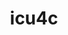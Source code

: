 ---
title: "icu4c"
layout: cache
categories: [package, develop-2024-12-08]
meta: {"versions": ["74.2"], "compilers": ["gcc@=11.1.0", "gcc@=11.4.0", "gcc@=12.4.0", "gcc@=13.2.0", "gcc@=7.3.1", "gcc@=7.5.0", "gcc@=9.4.0", "oneapi@=2024.2.1"], "oss": ["amzn2", "ubuntu18.04", "ubuntu20.04", "ubuntu22.04", "ubuntu24.04"], "platforms": ["linux"], "targets": ["aarch64", "neoverse_n1", "neoverse_v1", "neoverse_v2", "ppc64le", "x86_64_v3", "x86_64_v4"], "stacks": ["aws-isc", "aws-isc-aarch64", "aws-pcluster-neoverse_v1", "aws-pcluster-x86_64_v4", "build_systems", "data-vis-sdk", "e4s", "e4s-neoverse-v2", "e4s-neoverse_v1", "e4s-oneapi", "e4s-power", "e4s-rocm-external", "ml-linux-x86_64-rocm", "root"], "num_specs": 29, "num_specs_by_stack": {"aws-isc-aarch64": 2, "root": 29, "aws-pcluster-neoverse_v1": 2, "aws-pcluster-x86_64_v4": 2, "aws-isc": 1, "build_systems": 1, "e4s-power": 3, "data-vis-sdk": 1, "e4s-neoverse_v1": 3, "e4s-neoverse-v2": 3, "e4s": 5, "e4s-rocm-external": 1, "e4s-oneapi": 5, "ml-linux-x86_64-rocm": 1}}
spec_details: [{"hash": "fvuppbxistyrg4d2m7jgfo6wbgafqjj7", "compiler": "gcc@=7.3.1", "versions": ["74.2"], "os": "amzn2", "platform": "linux", "target": "aarch64", "variants": ["build_system=autotools", "cxxstd=11"], "stacks": ["aws-isc-aarch64", "root"], "size": "-", "tarball": "https://binaries.spack.io/develop-2024-12-08/build_cache/linux-amzn2-aarch64/gcc-7.3.1/icu4c-74.2/linux-amzn2-aarch64-gcc-7.3.1-icu4c-74.2-fvuppbxistyrg4d2m7jgfo6wbgafqjj7.spack"}, {"hash": "7mzzhqakc4loxyf5mmhvqzm4q47qeqhi", "compiler": "gcc@=12.4.0", "versions": ["74.2"], "os": "amzn2", "platform": "linux", "target": "neoverse_n1", "variants": ["build_system=autotools", "cxxstd=11"], "stacks": ["aws-pcluster-neoverse_v1", "root"], "size": "-", "tarball": "https://binaries.spack.io/develop-2024-12-08/build_cache/linux-amzn2-neoverse_n1/gcc-12.4.0/icu4c-74.2/linux-amzn2-neoverse_n1-gcc-12.4.0-icu4c-74.2-7mzzhqakc4loxyf5mmhvqzm4q47qeqhi.spack"}, {"hash": "fic6smvhosylh5ictyk7t7thgb4hbtxo", "compiler": "gcc@=7.3.1", "versions": ["74.2"], "os": "amzn2", "platform": "linux", "target": "neoverse_n1", "variants": ["build_system=autotools", "cxxstd=11"], "stacks": ["aws-isc-aarch64", "root"], "size": "-", "tarball": "https://binaries.spack.io/develop-2024-12-08/build_cache/linux-amzn2-neoverse_n1/gcc-7.3.1/icu4c-74.2/linux-amzn2-neoverse_n1-gcc-7.3.1-icu4c-74.2-fic6smvhosylh5ictyk7t7thgb4hbtxo.spack"}, {"hash": "nkpghb2rmzgyrqe57kbh2jtaptuegaha", "compiler": "gcc@=12.4.0", "versions": ["74.2"], "os": "amzn2", "platform": "linux", "target": "neoverse_v1", "variants": ["build_system=autotools", "cxxstd=11"], "stacks": ["aws-pcluster-neoverse_v1", "root"], "size": "-", "tarball": "https://binaries.spack.io/develop-2024-12-08/build_cache/linux-amzn2-neoverse_v1/gcc-12.4.0/icu4c-74.2/linux-amzn2-neoverse_v1-gcc-12.4.0-icu4c-74.2-nkpghb2rmzgyrqe57kbh2jtaptuegaha.spack"}, {"hash": "4bzj4jzqpasb532bnomms6tpzjne4obd", "compiler": "gcc@=12.4.0", "versions": ["74.2"], "os": "amzn2", "platform": "linux", "target": "x86_64_v3", "variants": ["build_system=autotools", "cxxstd=11"], "stacks": ["root", "aws-pcluster-x86_64_v4"], "size": "-", "tarball": "https://binaries.spack.io/develop-2024-12-08/build_cache/linux-amzn2-x86_64_v3/gcc-12.4.0/icu4c-74.2/linux-amzn2-x86_64_v3-gcc-12.4.0-icu4c-74.2-4bzj4jzqpasb532bnomms6tpzjne4obd.spack"}, {"hash": "6lwqiabuimknxrgt42lr5ao7vozauwtv", "compiler": "gcc@=7.3.1", "versions": ["74.2"], "os": "amzn2", "platform": "linux", "target": "x86_64_v3", "variants": ["build_system=autotools", "cxxstd=11"], "stacks": ["aws-isc", "root"], "size": "-", "tarball": "https://binaries.spack.io/develop-2024-12-08/build_cache/linux-amzn2-x86_64_v3/gcc-7.3.1/icu4c-74.2/linux-amzn2-x86_64_v3-gcc-7.3.1-icu4c-74.2-6lwqiabuimknxrgt42lr5ao7vozauwtv.spack"}, {"hash": "fylpdivls6s5r5oahnhqyj667n77s5hb", "compiler": "gcc@=12.4.0", "versions": ["74.2"], "os": "amzn2", "platform": "linux", "target": "x86_64_v4", "variants": ["build_system=autotools", "cxxstd=11"], "stacks": ["root", "aws-pcluster-x86_64_v4"], "size": "-", "tarball": "https://binaries.spack.io/develop-2024-12-08/build_cache/linux-amzn2-x86_64_v4/gcc-12.4.0/icu4c-74.2/linux-amzn2-x86_64_v4-gcc-12.4.0-icu4c-74.2-fylpdivls6s5r5oahnhqyj667n77s5hb.spack"}, {"hash": "sj57ud76lqgdfk45mv2m7ngwlzwy7aaq", "compiler": "gcc@=7.5.0", "versions": ["74.2"], "os": "ubuntu18.04", "platform": "linux", "target": "x86_64_v3", "variants": ["build_system=autotools", "cxxstd=11"], "stacks": ["build_systems", "root"], "size": "-", "tarball": "https://binaries.spack.io/develop-2024-12-08/build_cache/linux-ubuntu18.04-x86_64_v3/gcc-7.5.0/icu4c-74.2/linux-ubuntu18.04-x86_64_v3-gcc-7.5.0-icu4c-74.2-sj57ud76lqgdfk45mv2m7ngwlzwy7aaq.spack"}, {"hash": "swnq3bad2rt7tty6bt4nq6lpsjvmtpry", "compiler": "gcc@=9.4.0", "versions": ["74.2"], "os": "ubuntu20.04", "platform": "linux", "target": "ppc64le", "variants": ["build_system=autotools", "cxxstd=11"], "stacks": ["e4s-power", "root"], "size": "-", "tarball": "https://binaries.spack.io/develop-2024-12-08/build_cache/linux-ubuntu20.04-ppc64le/gcc-9.4.0/icu4c-74.2/linux-ubuntu20.04-ppc64le-gcc-9.4.0-icu4c-74.2-swnq3bad2rt7tty6bt4nq6lpsjvmtpry.spack"}, {"hash": "cogz6lconxv77h2k7crodrw4be7gvy4m", "compiler": "gcc@=9.4.0", "versions": ["74.2"], "os": "ubuntu20.04", "platform": "linux", "target": "ppc64le", "variants": ["build_system=autotools", "cxxstd=17"], "stacks": ["e4s-power", "root"], "size": "-", "tarball": "https://binaries.spack.io/develop-2024-12-08/build_cache/linux-ubuntu20.04-ppc64le/gcc-9.4.0/icu4c-74.2/linux-ubuntu20.04-ppc64le-gcc-9.4.0-icu4c-74.2-cogz6lconxv77h2k7crodrw4be7gvy4m.spack"}, {"hash": "uxexeae3y3yxokdtw3zoiyxlf72gjwmz", "compiler": "gcc@=9.4.0", "versions": ["74.2"], "os": "ubuntu20.04", "platform": "linux", "target": "ppc64le", "variants": ["build_system=autotools", "cxxstd=11"], "stacks": ["e4s-power", "root"], "size": "-", "tarball": "https://binaries.spack.io/develop-2024-12-08/build_cache/linux-ubuntu20.04-ppc64le/gcc-9.4.0/icu4c-74.2/linux-ubuntu20.04-ppc64le-gcc-9.4.0-icu4c-74.2-uxexeae3y3yxokdtw3zoiyxlf72gjwmz.spack"}, {"hash": "dncjnr366zvgakgobvf7xqrs4l376zol", "compiler": "gcc@=11.1.0", "versions": ["74.2"], "os": "ubuntu20.04", "platform": "linux", "target": "x86_64_v3", "variants": ["build_system=autotools", "cxxstd=11"], "stacks": ["data-vis-sdk", "root"], "size": "-", "tarball": "https://binaries.spack.io/develop-2024-12-08/build_cache/linux-ubuntu20.04-x86_64_v3/gcc-11.1.0/icu4c-74.2/linux-ubuntu20.04-x86_64_v3-gcc-11.1.0-icu4c-74.2-dncjnr366zvgakgobvf7xqrs4l376zol.spack"}, {"hash": "y53jty6we4h2aqvluidstykyrt5qqcn6", "compiler": "gcc@=11.4.0", "versions": ["74.2"], "os": "ubuntu22.04", "platform": "linux", "target": "neoverse_v1", "variants": ["build_system=autotools", "cxxstd=11"], "stacks": ["e4s-neoverse_v1", "root"], "size": "-", "tarball": "https://binaries.spack.io/develop-2024-12-08/build_cache/linux-ubuntu22.04-neoverse_v1/gcc-11.4.0/icu4c-74.2/linux-ubuntu22.04-neoverse_v1-gcc-11.4.0-icu4c-74.2-y53jty6we4h2aqvluidstykyrt5qqcn6.spack"}, {"hash": "3kkgychuo37ecxjq2mgrwyg2drb3mame", "compiler": "gcc@=11.4.0", "versions": ["74.2"], "os": "ubuntu22.04", "platform": "linux", "target": "neoverse_v1", "variants": ["build_system=autotools", "cxxstd=11"], "stacks": ["e4s-neoverse_v1", "root"], "size": "-", "tarball": "https://binaries.spack.io/develop-2024-12-08/build_cache/linux-ubuntu22.04-neoverse_v1/gcc-11.4.0/icu4c-74.2/linux-ubuntu22.04-neoverse_v1-gcc-11.4.0-icu4c-74.2-3kkgychuo37ecxjq2mgrwyg2drb3mame.spack"}, {"hash": "dvyeflwhebh2z7qetrgwzt2etabuoa6v", "compiler": "gcc@=11.4.0", "versions": ["74.2"], "os": "ubuntu22.04", "platform": "linux", "target": "neoverse_v1", "variants": ["build_system=autotools", "cxxstd=17"], "stacks": ["e4s-neoverse_v1", "root"], "size": "-", "tarball": "https://binaries.spack.io/develop-2024-12-08/build_cache/linux-ubuntu22.04-neoverse_v1/gcc-11.4.0/icu4c-74.2/linux-ubuntu22.04-neoverse_v1-gcc-11.4.0-icu4c-74.2-dvyeflwhebh2z7qetrgwzt2etabuoa6v.spack"}, {"hash": "bxzr6v5nktoxrjzlxlpbexcrqudhvwrd", "compiler": "gcc@=11.4.0", "versions": ["74.2"], "os": "ubuntu22.04", "platform": "linux", "target": "neoverse_v2", "variants": ["build_system=autotools", "cxxstd=11"], "stacks": ["e4s-neoverse-v2", "root"], "size": "-", "tarball": "https://binaries.spack.io/develop-2024-12-08/build_cache/linux-ubuntu22.04-neoverse_v2/gcc-11.4.0/icu4c-74.2/linux-ubuntu22.04-neoverse_v2-gcc-11.4.0-icu4c-74.2-bxzr6v5nktoxrjzlxlpbexcrqudhvwrd.spack"}, {"hash": "kxlpz32x5h764ri4qlzd36vrequ3dfnj", "compiler": "gcc@=11.4.0", "versions": ["74.2"], "os": "ubuntu22.04", "platform": "linux", "target": "neoverse_v2", "variants": ["build_system=autotools", "cxxstd=17"], "stacks": ["e4s-neoverse-v2", "root"], "size": "-", "tarball": "https://binaries.spack.io/develop-2024-12-08/build_cache/linux-ubuntu22.04-neoverse_v2/gcc-11.4.0/icu4c-74.2/linux-ubuntu22.04-neoverse_v2-gcc-11.4.0-icu4c-74.2-kxlpz32x5h764ri4qlzd36vrequ3dfnj.spack"}, {"hash": "aaozkvyqkbrpspelqqpeont6mwaz6zzf", "compiler": "gcc@=11.4.0", "versions": ["74.2"], "os": "ubuntu22.04", "platform": "linux", "target": "neoverse_v2", "variants": ["build_system=autotools", "cxxstd=11"], "stacks": ["e4s-neoverse-v2", "root"], "size": "-", "tarball": "https://binaries.spack.io/develop-2024-12-08/build_cache/linux-ubuntu22.04-neoverse_v2/gcc-11.4.0/icu4c-74.2/linux-ubuntu22.04-neoverse_v2-gcc-11.4.0-icu4c-74.2-aaozkvyqkbrpspelqqpeont6mwaz6zzf.spack"}, {"hash": "4v2p5ge7nekzzmfxkiqccgaw7hywxuma", "compiler": "gcc@=11.4.0", "versions": ["74.2"], "os": "ubuntu22.04", "platform": "linux", "target": "x86_64_v3", "variants": ["build_system=autotools", "cxxstd=17"], "stacks": ["e4s", "root"], "size": "-", "tarball": "https://binaries.spack.io/develop-2024-12-08/build_cache/linux-ubuntu22.04-x86_64_v3/gcc-11.4.0/icu4c-74.2/linux-ubuntu22.04-x86_64_v3-gcc-11.4.0-icu4c-74.2-4v2p5ge7nekzzmfxkiqccgaw7hywxuma.spack"}, {"hash": "xhrl7lognw7iydvwsswkqbrmy6ltdeix", "compiler": "gcc@=11.4.0", "versions": ["74.2"], "os": "ubuntu22.04", "platform": "linux", "target": "x86_64_v3", "variants": ["build_system=autotools", "cxxstd=11"], "stacks": ["e4s", "root"], "size": "-", "tarball": "https://binaries.spack.io/develop-2024-12-08/build_cache/linux-ubuntu22.04-x86_64_v3/gcc-11.4.0/icu4c-74.2/linux-ubuntu22.04-x86_64_v3-gcc-11.4.0-icu4c-74.2-xhrl7lognw7iydvwsswkqbrmy6ltdeix.spack"}, {"hash": "6vaf5lddkivybidswwtfkxpwthfr6fg5", "compiler": "gcc@=11.4.0", "versions": ["74.2"], "os": "ubuntu22.04", "platform": "linux", "target": "x86_64_v3", "variants": ["build_system=autotools", "cxxstd=11"], "stacks": ["e4s", "root"], "size": "-", "tarball": "https://binaries.spack.io/develop-2024-12-08/build_cache/linux-ubuntu22.04-x86_64_v3/gcc-11.4.0/icu4c-74.2/linux-ubuntu22.04-x86_64_v3-gcc-11.4.0-icu4c-74.2-6vaf5lddkivybidswwtfkxpwthfr6fg5.spack"}, {"hash": "t5boxaemesyivh72yf4ju57rupr7vx5g", "compiler": "gcc@=11.4.0", "versions": ["74.2"], "os": "ubuntu22.04", "platform": "linux", "target": "x86_64_v3", "variants": ["build_system=autotools", "cxxstd=17"], "stacks": ["e4s", "e4s-rocm-external", "root"], "size": "-", "tarball": "https://binaries.spack.io/develop-2024-12-08/build_cache/linux-ubuntu22.04-x86_64_v3/gcc-11.4.0/icu4c-74.2/linux-ubuntu22.04-x86_64_v3-gcc-11.4.0-icu4c-74.2-t5boxaemesyivh72yf4ju57rupr7vx5g.spack"}, {"hash": "fnkml4b2hbxs2bgsqwlil7xz3yxfxvnh", "compiler": "gcc@=11.4.0", "versions": ["74.2"], "os": "ubuntu22.04", "platform": "linux", "target": "x86_64_v3", "variants": ["build_system=autotools", "cxxstd=17"], "stacks": ["e4s", "root"], "size": "-", "tarball": "https://binaries.spack.io/develop-2024-12-08/build_cache/linux-ubuntu22.04-x86_64_v3/gcc-11.4.0/icu4c-74.2/linux-ubuntu22.04-x86_64_v3-gcc-11.4.0-icu4c-74.2-fnkml4b2hbxs2bgsqwlil7xz3yxfxvnh.spack"}, {"hash": "uqjkcbi47obgqa542qkkorvq3vcjdt3e", "compiler": "oneapi@=2024.2.1", "versions": ["74.2"], "os": "ubuntu22.04", "platform": "linux", "target": "x86_64_v3", "variants": ["build_system=autotools", "cxxstd=17"], "stacks": ["e4s-oneapi", "root"], "size": "-", "tarball": "https://binaries.spack.io/develop-2024-12-08/build_cache/linux-ubuntu22.04-x86_64_v3/oneapi-2024.2.1/icu4c-74.2/linux-ubuntu22.04-x86_64_v3-oneapi-2024.2.1-icu4c-74.2-uqjkcbi47obgqa542qkkorvq3vcjdt3e.spack"}, {"hash": "ootv4zpxbl5zsdxvn2zpgzqqbutde2ky", "compiler": "oneapi@=2024.2.1", "versions": ["74.2"], "os": "ubuntu22.04", "platform": "linux", "target": "x86_64_v3", "variants": ["build_system=autotools", "cxxstd=17"], "stacks": ["e4s-oneapi", "root"], "size": "-", "tarball": "https://binaries.spack.io/develop-2024-12-08/build_cache/linux-ubuntu22.04-x86_64_v3/oneapi-2024.2.1/icu4c-74.2/linux-ubuntu22.04-x86_64_v3-oneapi-2024.2.1-icu4c-74.2-ootv4zpxbl5zsdxvn2zpgzqqbutde2ky.spack"}, {"hash": "wl3iu54oslkkw4bqunkbbal3o7wuda7q", "compiler": "oneapi@=2024.2.1", "versions": ["74.2"], "os": "ubuntu22.04", "platform": "linux", "target": "x86_64_v3", "variants": ["build_system=autotools", "cxxstd=11"], "stacks": ["e4s-oneapi", "root"], "size": "-", "tarball": "https://binaries.spack.io/develop-2024-12-08/build_cache/linux-ubuntu22.04-x86_64_v3/oneapi-2024.2.1/icu4c-74.2/linux-ubuntu22.04-x86_64_v3-oneapi-2024.2.1-icu4c-74.2-wl3iu54oslkkw4bqunkbbal3o7wuda7q.spack"}, {"hash": "6gpfo72ycw6ipvbson4gm3yd2zf3onth", "compiler": "oneapi@=2024.2.1", "versions": ["74.2"], "os": "ubuntu22.04", "platform": "linux", "target": "x86_64_v3", "variants": ["build_system=autotools", "cxxstd=11"], "stacks": ["e4s-oneapi", "root"], "size": "-", "tarball": "https://binaries.spack.io/develop-2024-12-08/build_cache/linux-ubuntu22.04-x86_64_v3/oneapi-2024.2.1/icu4c-74.2/linux-ubuntu22.04-x86_64_v3-oneapi-2024.2.1-icu4c-74.2-6gpfo72ycw6ipvbson4gm3yd2zf3onth.spack"}, {"hash": "m6t5wq7bm7yhlgqot36wgy2hy6husy7o", "compiler": "oneapi@=2024.2.1", "versions": ["74.2"], "os": "ubuntu22.04", "platform": "linux", "target": "x86_64_v3", "variants": ["build_system=autotools", "cxxstd=11"], "stacks": ["e4s-oneapi", "root"], "size": "-", "tarball": "https://binaries.spack.io/develop-2024-12-08/build_cache/linux-ubuntu22.04-x86_64_v3/oneapi-2024.2.1/icu4c-74.2/linux-ubuntu22.04-x86_64_v3-oneapi-2024.2.1-icu4c-74.2-m6t5wq7bm7yhlgqot36wgy2hy6husy7o.spack"}, {"hash": "zuslsjltpzaaib7ezv3ob34bv2xy732j", "compiler": "gcc@=13.2.0", "versions": ["74.2"], "os": "ubuntu24.04", "platform": "linux", "target": "x86_64_v3", "variants": ["build_system=autotools", "cxxstd=11"], "stacks": ["ml-linux-x86_64-rocm", "root"], "size": "-", "tarball": "https://binaries.spack.io/develop-2024-12-08/build_cache/linux-ubuntu24.04-x86_64_v3/gcc-13.2.0/icu4c-74.2/linux-ubuntu24.04-x86_64_v3-gcc-13.2.0-icu4c-74.2-zuslsjltpzaaib7ezv3ob34bv2xy732j.spack"}]
---